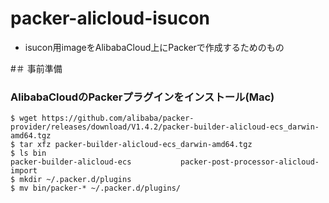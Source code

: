 # packer-alicloud-isucon
- isucon用imageをAlibabaCloud上にPackerで作成するためのもの

#＃ 事前準備

### AlibabaCloudのPackerプラグインをインストール(Mac)
```
$ wget https://github.com/alibaba/packer-provider/releases/download/V1.4.2/packer-builder-alicloud-ecs_darwin-amd64.tgz
$ tar xfz packer-builder-alicloud-ecs_darwin-amd64.tgz
$ ls bin
packer-builder-alicloud-ecs           packer-post-processor-alicloud-import
$ mkdir ~/.packer.d/plugins
$ mv bin/packer-* ~/.packer.d/plugins/
```
